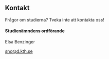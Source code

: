 ## Kontakt

Frågor om studierna? Tveka inte att kontakta oss! 

#### Studienämndens ordförande

Elsa Benzinger

[sno@d.kth.se](mailto:sno@d.kth.se)
